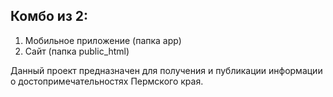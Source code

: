 ## Комбо из 2:
1. Мобильное приложение (папка app)
2. Сайт (папка public_html)

Данный проект предназначен для получения и публикации информации о достопримечательностях Пермского края.
